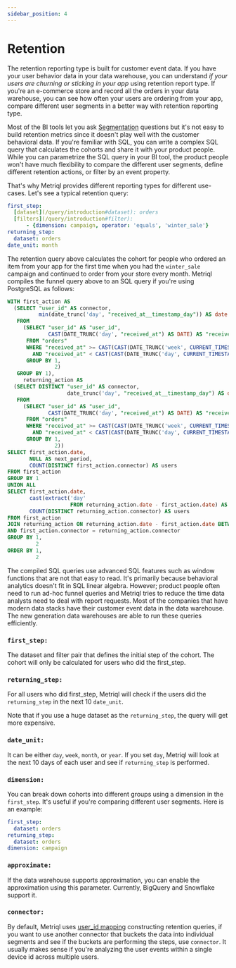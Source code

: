 ```yaml
---
sidebar_position: 4
---
```


# Retention

The retention reporting type is built for customer event data. If you have your user behavior data in your data warehouse, you can understand *if your users are churning or sticking in your app* using retention report type. If you're an e-commerce store and record all the orders in your data warehouse, you can see how often your users are ordering from your app, compare different user segments in a better way with retention reporting type. 

Most of the BI tools let you ask [Segmentation](/query/segmentation) questions but it's not easy to build retention metrics since it doesn't play well with the customer behavioral data. If you're familiar with SQL, you can write a complex SQL query that calculates the cohorts and share it with your product people. While you can parametrize the SQL query in your BI tool, the product people won't have much flexibility to compare the different user segments, define different retention actions, or filter by an event property.

That's why Metriql provides different reporting types for different use-cases. Let's see a typical retention query:

```yml
first_step:
  [dataset](/query/introduction#dataset): orders
  [filters](/query/introduction#filter): 
      - {dimension: campaign, operator: 'equals', 'winter_sale'}
returning_step:
  dataset: orders
date_unit: month
```

The retention query above calculates the cohort for people who ordered an item from your app for the first time when you had the `winter_sale` campaign and continued to order from your store every month. Metriql compiles the funnel query above to an SQL query if you're using PostgreSQL as follows:

<Collapsible header="Click to see SQL">

```sql 
WITH first_action AS
  (SELECT "user_id" AS connector,
          min(date_trunc('day', "received_at__timestamp_day")) AS date
   FROM
     (SELECT "user_id" AS "user_id",
             CAST(DATE_TRUNC('day', "received_at") AS DATE) AS "received_at__timestamp_day"
      FROM "orders"
      WHERE "received_at" >= CAST(CAST(DATE_TRUNC('week', CURRENT_TIMESTAMP) AS DATE) + INTERVAL '-2 WEEK' AS TIMESTAMP)
        AND "received_at" < CAST(CAST(DATE_TRUNC('day', CURRENT_TIMESTAMP) AS DATE) + INTERVAL '1 DAY' AS TIMESTAMP)
      GROUP BY 1,
               2)
   GROUP BY 1),
     returning_action AS
  (SELECT DISTINCT "user_id" AS connector,
                   date_trunc('day', "received_at__timestamp_day") AS date
   FROM
     (SELECT "user_id" AS "user_id",
             CAST(DATE_TRUNC('day', "received_at") AS DATE) AS "received_at__timestamp_day"
      FROM "orders" 
      WHERE "received_at" >= CAST(CAST(DATE_TRUNC('week', CURRENT_TIMESTAMP) AS DATE) + INTERVAL '-2 WEEK' AS TIMESTAMP)
        AND "received_at" < CAST(CAST(DATE_TRUNC('day', CURRENT_TIMESTAMP) AS DATE) + INTERVAL '1 DAY' AS TIMESTAMP)
      GROUP BY 1,
               2))
SELECT first_action.date,
       NULL AS next_period,
       COUNT(DISTINCT first_action.connector) AS users
FROM first_action
GROUP BY 1
UNION ALL
SELECT first_action.date,
       cast(extract('day'
                    FROM returning_action.date - first_action.date) AS integer),
       COUNT(DISTINCT returning_action.connector) AS users
FROM first_action
JOIN returning_action ON returning_action.date - first_action.date BETWEEN '0 month'::interval AND '10 month'::interval
AND first_action.connector = returning_action.connector
GROUP BY 1,
         2
ORDER BY 1,
         2
```

</Collapsible>

The compiled SQL queries use advanced SQL features such as window functions that are not that easy to read. It's primarily because behavioral analytics doesn't fit in SQL linear algebra. However; product people often need to run ad-hoc funnel queries and Metriql tries to reduce the time data analysts need to deal with report requests. Most of the companies that have modern data stacks have their customer event data in the data warehouse.  The new generation data warehouses are able to run these queries efficiently.

### `first_step:`

The dataset and filter pair that defines the initial step of the cohort. The cohort will only be calculated for users who did the first_step.

### `returning_step:`

For all users who did first_step, Metriql will check if the users did the `returning_step` in the next 10 `date_unit`.

Note that if you use a huge dataset as the `returning_step`, the query will get more expensive.

### `date_unit:`

It can be either `day`, `week`, `month`, or `year`. If you set `day`, Metriql will look at the next 10 days of each user and see if `returning_step` is performed. 

### `dimension:`

You can break down cohorts into different groups using a dimension in the `first_step`. It's useful if you're comparing different user segments. Here is an example:

```yml
first_step:
  dataset: orders
returning_step:
  dataset: orders
dimension: campaign
```

### `approximate:`

If the data warehouse supports approximation, you can enable the approximation using this parameter. Currently, BigQuery and Snowflake support it.

### `connector:`

By default, Metriql uses [user_id mapping](/reference/mapping#user_id) constructing retention queries, if you want to use another connector that buckets the data into individual segments and see if the buckets are performing the steps, use `connector`. It usually makes sense if you're analyzing the user events within a single device id across multiple users.
